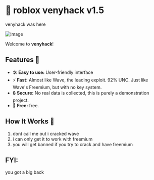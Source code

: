 # 🚀 roblox venyhack v1.5
venyhack was here


![image](https://github.com/user-attachments/assets/8fc93cb1-8d7b-42a8-b770-52f8b23f4ddc)


Welcome to **venyhack**! 

## Features 🎯
- 🛠️ **Easy to use:** User-friendly interface
- ⚡ **Fast:** Almost like Wave, the leading exploit. 92% UNC. Just like Wave's Freemium, but with no key system.
- 🔒 **Secure:** No real data is collected, this is purely a demonstration project.
- 💸 **Free:** free.

## How It Works 🧩
1. dont call me out i cracked wave
2. i can only get it to work with freemium
3. you will get banned if you try to crack and have freemium


## FYI:
you got a big back
